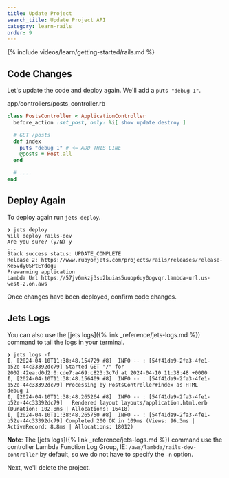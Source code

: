 ```yaml
---
title: Update Project
search_title: Update Project API
category: learn-rails
order: 9
---
```


{% include videos/learn/getting-started/rails.md %}

## Code Changes

Let's update the code and deploy again. We'll add a `puts "debug 1"`.

app/controllers/posts_controller.rb

```ruby
class PostsController < ApplicationController
  before_action :set_post, only: %i[ show update destroy ]

  # GET /posts
  def index
    puts "debug 1" # <= ADD THIS LINE
    @posts = Post.all
  end

  # ....
end
```

## Deploy Again

To deploy again run `jets deploy`.

    ❯ jets deploy
    Will deploy rails-dev
    Are you sure? (y/N) y
    ...
    Stack success status: UPDATE_COMPLETE
    Release 2: https://www.rubyonjets.com/projects/rails/releases/release-Ke5vdy0SPtEYdogu
    Prewarming application
    Lambda Url https://57jv6mkzj3su2buias5uuop6uy0ogvqr.lambda-url.us-west-2.on.aws

Once changes have been deployed, confirm code changes.

## Jets Logs

You can also use the [jets logs]({% link _reference/jets-logs.md %}) command to tail the logs in your terminal.

    ❯ jets logs -f
    I, [2024-04-10T11:38:48.154729 #8]  INFO -- : [54f41da9-2fa3-4fe1-b52e-44c33392dc79] Started GET "/" for 2002:42ea:d0d2:0:cde7:a469:c823:3c7d at 2024-04-10 11:38:48 +0000
    I, [2024-04-10T11:38:48.156409 #8]  INFO -- : [54f41da9-2fa3-4fe1-b52e-44c33392dc79] Processing by PostsController#index as HTML
    debug 1
    I, [2024-04-10T11:38:48.265264 #8]  INFO -- : [54f41da9-2fa3-4fe1-b52e-44c33392dc79]   Rendered layout layouts/application.html.erb (Duration: 102.8ms | Allocations: 16418)
    I, [2024-04-10T11:38:48.265750 #8]  INFO -- : [54f41da9-2fa3-4fe1-b52e-44c33392dc79] Completed 200 OK in 109ms (Views: 96.3ms | ActiveRecord: 8.8ms | Allocations: 18012)

**Note**: The [jets logs]({% link _reference/jets-logs.md %}) command use the controller Lambda Function Log Group, IE: `/aws/lambda/rails-dev-controller` by default, so we do not have to specify the `-n` option.

Next, we'll delete the project.
